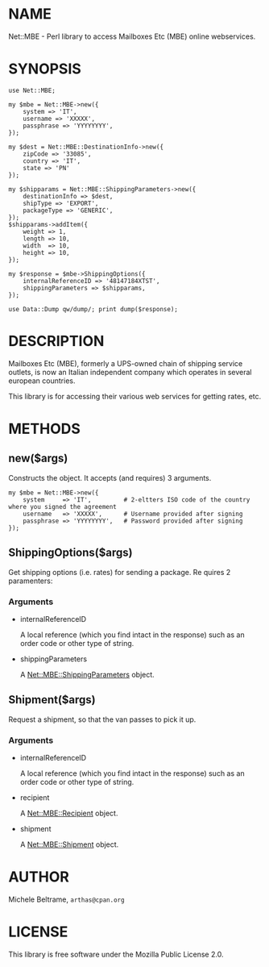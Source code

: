 # NAME

Net::MBE - Perl library to access Mailboxes Etc (MBE) online webservices.

# SYNOPSIS

    use Net::MBE;

    my $mbe = Net::MBE->new({
        system => 'IT',
        username => 'XXXXX',
        passphrase => 'YYYYYYYY',
    });

    my $dest = Net::MBE::DestinationInfo->new({
        zipCode => '33085',
        country => 'IT', 
        state => 'PN'
    });

    my $shipparams = Net::MBE::ShippingParameters->new({
        destinationInfo => $dest,
        shipType => 'EXPORT',
        packageType => 'GENERIC',
    });
    $shipparams->addItem({
        weight => 1,
        length => 10,
        width  => 10,
        height => 10,
    });

    my $response = $mbe->ShippingOptions({
        internalReferenceID => '48147184XTST',
        shippingParameters => $shipparams,
    });

    use Data::Dump qw/dump/; print dump($response);

# DESCRIPTION

Mailboxes Etc (MBE), formerly a UPS-owned chain of shipping service outlets, is now an Italian
independent company which operates in several european countries.

This library is for accessing their various web services for getting rates, etc.

# METHODS

## new($args)

Constructs the object. It accepts (and requires) 3 arguments.

    my $mbe = Net::MBE->new({
        system     => 'IT',         # 2-eltters ISO code of the country where you signed the agreement
        username   => 'XXXXX',      # Username provided after signing
        passphrase => 'YYYYYYYY',   # Password provided after signing
    });

## ShippingOptions($args)

Get shipping options (i.e. rates) for sending a package. Re quires 2 paramenters:

### Arguments

- internalReferenceID

    A local reference (which you find intact in the response) such as an order code or other type of string.

- shippingParameters

    A [Net::MBE::ShippingParameters](https://metacpan.org/pod/Net%3A%3AMBE%3A%3AShippingParameters) object.

## Shipment($args)

Request a shipment, so that the van passes to pick it up.

### Arguments

- internalReferenceID

    A local reference (which you find intact in the response) such as an order code or other type of string.

- recipient

    A [Net::MBE::Recipient](https://metacpan.org/pod/Net%3A%3AMBE%3A%3ARecipient) object.

- shipment

    A [Net::MBE::Shipment](https://metacpan.org/pod/Net%3A%3AMBE%3A%3AShipment) object.

# AUTHOR

Michele Beltrame, `arthas@cpan.org`

# LICENSE

This library is free software under the Mozilla Public License 2.0.
